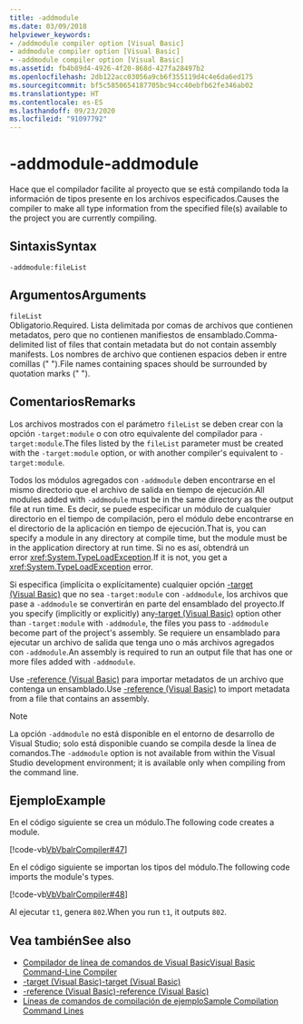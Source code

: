 ```yaml
---
title: -addmodule
ms.date: 03/09/2018
helpviewer_keywords:
- /addmodule compiler option [Visual Basic]
- addmodule compiler option [Visual Basic]
- -addmodule compiler option [Visual Basic]
ms.assetid: fb4b89d4-4926-4f20-868d-427fa28497b2
ms.openlocfilehash: 2db122acc03056a9cb6f355119d4c4e6da6ed175
ms.sourcegitcommit: bf5c5850654187705bc94cc40ebfb62fe346ab02
ms.translationtype: HT
ms.contentlocale: es-ES
ms.lasthandoff: 09/23/2020
ms.locfileid: "91097792"
---
```

# <a name="-addmodule"></a><span data-ttu-id="7e3d1-102">-addmodule</span><span class="sxs-lookup"><span data-stu-id="7e3d1-102">-addmodule</span></span>

<span data-ttu-id="7e3d1-103">Hace que el compilador facilite al proyecto que se está compilando toda la información de tipos presente en los archivos especificados.</span><span class="sxs-lookup"><span data-stu-id="7e3d1-103">Causes the compiler to make all type information from the specified file(s) available to the project you are currently compiling.</span></span>  
  
## <a name="syntax"></a><span data-ttu-id="7e3d1-104">Sintaxis</span><span class="sxs-lookup"><span data-stu-id="7e3d1-104">Syntax</span></span>  
  
```console  
-addmodule:fileList  
```  
  
## <a name="arguments"></a><span data-ttu-id="7e3d1-105">Argumentos</span><span class="sxs-lookup"><span data-stu-id="7e3d1-105">Arguments</span></span>  

 `fileList`  
 <span data-ttu-id="7e3d1-106">Obligatorio.</span><span class="sxs-lookup"><span data-stu-id="7e3d1-106">Required.</span></span> <span data-ttu-id="7e3d1-107">Lista delimitada por comas de archivos que contienen metadatos, pero que no contienen manifiestos de ensamblado.</span><span class="sxs-lookup"><span data-stu-id="7e3d1-107">Comma-delimited list of files that contain metadata but do not contain assembly manifests.</span></span> <span data-ttu-id="7e3d1-108">Los nombres de archivo que contienen espacios deben ir entre comillas (" ").</span><span class="sxs-lookup"><span data-stu-id="7e3d1-108">File names containing spaces should be surrounded by quotation marks (" ").</span></span>  
  
## <a name="remarks"></a><span data-ttu-id="7e3d1-109">Comentarios</span><span class="sxs-lookup"><span data-stu-id="7e3d1-109">Remarks</span></span>  

 <span data-ttu-id="7e3d1-110">Los archivos mostrados con el parámetro `fileList` se deben crear con la opción `-target:module` o con otro equivalente del compilador para `-target:module`.</span><span class="sxs-lookup"><span data-stu-id="7e3d1-110">The files listed by the `fileList` parameter must be created with the `-target:module` option, or with another compiler's equivalent to `-target:module`.</span></span>  
  
 <span data-ttu-id="7e3d1-111">Todos los módulos agregados con `-addmodule` deben encontrarse en el mismo directorio que el archivo de salida en tiempo de ejecución.</span><span class="sxs-lookup"><span data-stu-id="7e3d1-111">All modules added with `-addmodule` must be in the same directory as the output file at run time.</span></span> <span data-ttu-id="7e3d1-112">Es decir, se puede especificar un módulo de cualquier directorio en el tiempo de compilación, pero el módulo debe encontrarse en el directorio de la aplicación en tiempo de ejecución.</span><span class="sxs-lookup"><span data-stu-id="7e3d1-112">That is, you can specify a module in any directory at compile time, but the module must be in the application directory at run time.</span></span> <span data-ttu-id="7e3d1-113">Si no es así, obtendrá un error <xref:System.TypeLoadException>.</span><span class="sxs-lookup"><span data-stu-id="7e3d1-113">If it is not, you get a <xref:System.TypeLoadException> error.</span></span>  
  
 <span data-ttu-id="7e3d1-114">Si especifica (implícita o explícitamente) cualquier opción [-target (Visual Basic)](target.md) que no sea `-target:module` con `-addmodule`, los archivos que pase a `-addmodule` se convertirán en parte del ensamblado del proyecto.</span><span class="sxs-lookup"><span data-stu-id="7e3d1-114">If you specify (implicitly or explicitly) any[-target (Visual Basic)](target.md) option other than `-target:module` with `-addmodule`, the files you pass to `-addmodule` become part of the project's assembly.</span></span> <span data-ttu-id="7e3d1-115">Se requiere un ensamblado para ejecutar un archivo de salida que tenga uno o más archivos agregados con `-addmodule`.</span><span class="sxs-lookup"><span data-stu-id="7e3d1-115">An assembly is required to run an output file that has one or more files added with `-addmodule`.</span></span>  
  
 <span data-ttu-id="7e3d1-116">Use [-reference (Visual Basic)](reference.md) para importar metadatos de un archivo que contenga un ensamblado.</span><span class="sxs-lookup"><span data-stu-id="7e3d1-116">Use [-reference (Visual Basic)](reference.md) to import metadata from a file that contains an assembly.</span></span>  
  
> [!NOTE]
> <span data-ttu-id="7e3d1-117">La opción `-addmodule` no está disponible en el entorno de desarrollo de Visual Studio; solo está disponible cuando se compila desde la línea de comandos.</span><span class="sxs-lookup"><span data-stu-id="7e3d1-117">The `-addmodule` option is not available from within the Visual Studio development environment; it is available only when compiling from the command line.</span></span>  
  
## <a name="example"></a><span data-ttu-id="7e3d1-118">Ejemplo</span><span class="sxs-lookup"><span data-stu-id="7e3d1-118">Example</span></span>  

 <span data-ttu-id="7e3d1-119">En el código siguiente se crea un módulo.</span><span class="sxs-lookup"><span data-stu-id="7e3d1-119">The following code creates a module.</span></span>  
  
 [!code-vb[VbVbalrCompiler#47](~/samples/snippets/visualbasic/VS_Snippets_VBCSharp/VbVbalrCompiler/VB/OptionStrictOff.vb#47)]  
  
 <span data-ttu-id="7e3d1-120">En el código siguiente se importan los tipos del módulo.</span><span class="sxs-lookup"><span data-stu-id="7e3d1-120">The following code imports the module's types.</span></span>  
  
 [!code-vb[VbVbalrCompiler#48](~/samples/snippets/visualbasic/VS_Snippets_VBCSharp/VbVbalrCompiler/VB/OptionStrictOff.vb#48)]  
  
 <span data-ttu-id="7e3d1-121">Al ejecutar `t1`, genera `802`.</span><span class="sxs-lookup"><span data-stu-id="7e3d1-121">When you run `t1`, it outputs `802`.</span></span>  
  
## <a name="see-also"></a><span data-ttu-id="7e3d1-122">Vea también</span><span class="sxs-lookup"><span data-stu-id="7e3d1-122">See also</span></span>

- [<span data-ttu-id="7e3d1-123">Compilador de línea de comandos de Visual Basic</span><span class="sxs-lookup"><span data-stu-id="7e3d1-123">Visual Basic Command-Line Compiler</span></span>](index.md)
- [<span data-ttu-id="7e3d1-124">-target (Visual Basic)</span><span class="sxs-lookup"><span data-stu-id="7e3d1-124">-target (Visual Basic)</span></span>](target.md)
- [<span data-ttu-id="7e3d1-125">-reference (Visual Basic)</span><span class="sxs-lookup"><span data-stu-id="7e3d1-125">-reference (Visual Basic)</span></span>](reference.md)
- [<span data-ttu-id="7e3d1-126">Líneas de comandos de compilación de ejemplo</span><span class="sxs-lookup"><span data-stu-id="7e3d1-126">Sample Compilation Command Lines</span></span>](sample-compilation-command-lines.md)
